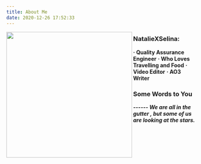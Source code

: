 ```yaml
---
title: About Me
date: 2020-12-26 17:52:33
---
```




<img src="https://sm.ms/image/D2HXSkhBlgL1fCe" width = "330" height = "330" div align=left>




### NatalieXSelina:
**· Quality Assurance Engineer**
**· Who Loves Travelling and Food**
**· Video Editor**
**· AO3 Writer**


### Some Words to You
*__------ We are all in the gutter ,    but some of us are looking at the stars.__*
